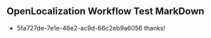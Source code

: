 ## OpenLocalization Workflow Test MarkDown
* 5fa727de-7e1e-46e2-ac9d-66c2eb9a6056 
thanks!<!--HONumber=Mar16_HO4-->
